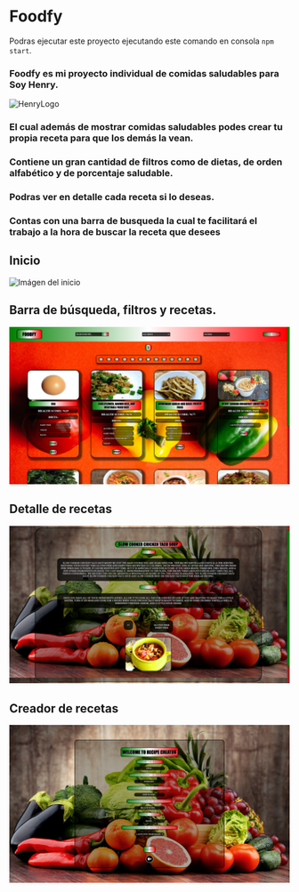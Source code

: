 # Foodfy

Podras ejecutar este proyecto ejecutando este comando en consola `npm start`.   

### Foodfy es mi proyecto individual de comidas saludables para Soy Henry.

![HenryLogo](https://d31uz8lwfmyn8g.cloudfront.net/Assets/logo-henry-white-lg.png)

### El cual además de mostrar comidas saludables podes crear tu propia receta para que los demás la vean.

### Contiene un gran cantidad de filtros como de dietas, de orden alfabético y de porcentaje saludable.

### Podras ver en detalle cada receta si lo deseas.

### Contas con una barra de busqueda la cual te facilitará el trabajo a la hora de buscar la receta que desees

## Inicio

<img src="./imgsRM/Inicio.png" alt="Imágen del inicio"/>

## Barra de búsqueda, filtros y recetas. 

<img src="./imgsRM/Recetas.png" alt="Imágen de las recetas"/>

## Detalle de recetas 

<img src="./imgsRM/Detalle de recetas.png" alt="Imágen del detalle de las recetas"/>

## Creador de recetas

<img src="./imgsRM/Creador de recetas.png" alt="Imágen del detalle de las recetas"/>